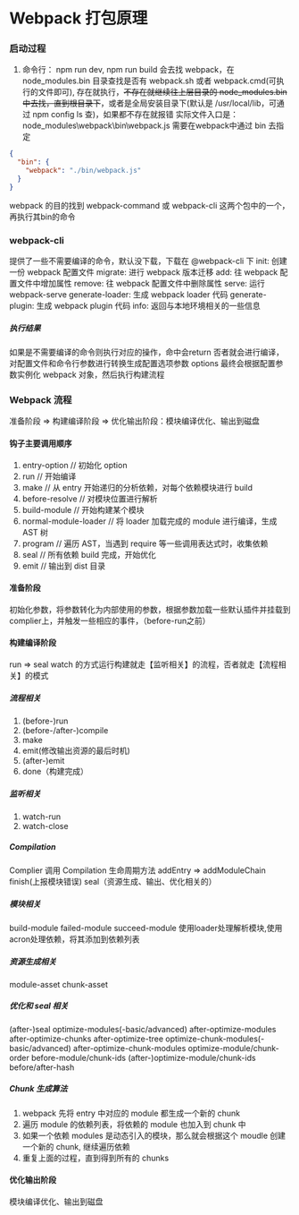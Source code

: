 # Webpack 打包原理

### 启动过程
1. 命令行： npm run dev, npm run build
会去找 webpack，在 node_modules\.bin 目录查找是否有 webpack.sh 或者 webpack.cmd(可执行的文件即可), 存在就执行，~~不存在就继续往上层目录的 node_modules\.bin 中去找，直到根目录下~~，或者是全局安装目录下(默认是 /usr/local/lib，可通过 npm config ls 查)，如果都不存在就报错
实际文件入口是：node_modules\webpack\bin\webpack.js
需要在webpack中通过 bin 去指定
```json
{
  "bin": {
    "webpack": "./bin/webpack.js"
  }
}
```
webpack 的目的找到 webpack-command 或 webpack-cli 这两个包中的一个，再执行其bin的命令

### webpack-cli
提供了一些不需要编译的命令，默认没下载，下载在 @webpack-cli 下
init: 创建一份 webpack 配置文件
migrate: 进行 webpack 版本迁移
add: 往 webpack 配置文件中增加属性
remove: 往 webpack 配置文件中删除属性
serve: 运行 webpack-serve
generate-loader: 生成 webpack loader 代码
generate-plugin: 生成 webpack plugin 代码
info: 返回与本地环境相关的一些信息

##### 执行结果
如果是不需要编译的命令则执行对应的操作，命中会return
否者就会进行编译，对配置文件和命令行参数进行转换生成配置选项参数 options
最终会根据配置参数实例化 webpack 对象，然后执行构建流程


### Webpack 流程
准备阶段 => 构建编译阶段 => 优化输出阶段：模块编译优化、输出到磁盘
#### 钩子主要调用顺序
1. entry-option // 初始化 option
2. run // 开始编译
3. make // 从 entry 开始递归的分析依赖，对每个依赖模块进行 build
4. before-resolve // 对模块位置进行解析
5. build-module // 开始构建某个模块
6. normal-module-loader // 将 loader 加载完成的 module 进行编译，生成 AST 树
7. program // 遍历 AST，当遇到 require 等一些调用表达式时，收集依赖
8. seal // 所有依赖 build 完成，开始优化
9. emit // 输出到 dist 目录

#### 准备阶段
初始化参数，将参数转化为内部使用的参数，根据参数加载一些默认插件并挂载到complier上，并触发一些相应的事件，（before-run之前）

#### 构建编译阶段
run => seal
watch 的方式运行构建就走【监听相关】的流程，否者就走【流程相关】的模式
##### 流程相关
1. (before-)run
2. (before-/after-)compile
3. make
4. emit(修改输出资源的最后时机)
5. (after-)emit
6. done（构建完成）
##### 监听相关
1. watch-run
2. watch-close

##### Compilation
Complier 调用 Compilation 生命周期方法
addEntry => addModuleChain 
finish(上报模块错误)
seal（资源生成、输出、优化相关的）

##### 模块相关
build-module
failed-module
succeed-module
使用loader处理解析模块,使用acron处理依赖，将其添加到依赖列表
##### 资源生成相关
module-asset
chunk-asset
##### 优化和 seal 相关
(after-)seal
optimize-modules(-basic/advanced)
after-optimize-modules
after-optimize-chunks
after-optimize-tree
optimize-chunk-modules(-basic/advanced)
after-optimize-chunk-modules
optimize-module/chunk-order
before-module/chunk-ids
(after-)optimize-module/chunk-ids
before/after-hash
##### Chunk 生成算法
1. webpack 先将 entry 中对应的 module 都生成一个新的 chunk
2. 遍历 module 的依赖列表，将依赖的 module 也加入到 chunk 中
3. 如果一个依赖 modules 是动态引入的模块，那么就会根据这个 moudle 创建一个新的 chunk, 继续遍历依赖
4. 重复上面的过程，直到得到所有的 chunks
#### 优化输出阶段
模块编译优化、输出到磁盘
